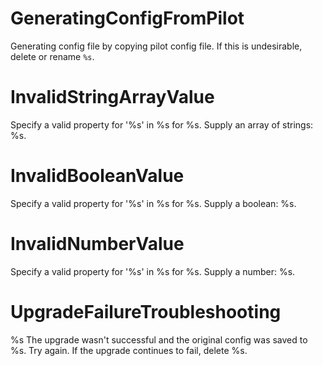 # GeneratingConfigFromPilot

Generating config file by copying pilot config file. If this is undesirable, delete or rename `%s`.

# InvalidStringArrayValue

Specify a valid property for '%s' in %s for %s. Supply an array of strings: %s.

# InvalidBooleanValue

Specify a valid property for '%s' in %s for %s. Supply a boolean: %s.

# InvalidNumberValue

Specify a valid property for '%s' in %s for %s. Supply a number: %s.

# UpgradeFailureTroubleshooting

%s
The upgrade wasn't successful and the original config was saved to %s. Try again. If the upgrade continues to fail, delete %s.